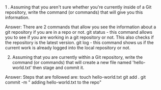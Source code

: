 1 . Assuming that you aren't sure whether you're currently inside of a Git repository, write the command (or commands) that will give you this information.

Answer: There are 2 commands that allow you see the information about a git repository if you are in a repo or not. 
	git status - this command allows you to see if you are working in a git repository or not. This also checks if the repository is the latest version.
	git log - this command shows us if the current work is already logged into the local repository or not. 

2. Assuming that you are currently within a Git repository, write the command (or commands) that will create a new file named 'hello-world.txt' then stage and commit it.

Answer: Steps that are followed are:
	touch hello-world.txt
	git add .
	git commit -m " adding hello-world.txt to the repo" 
	
